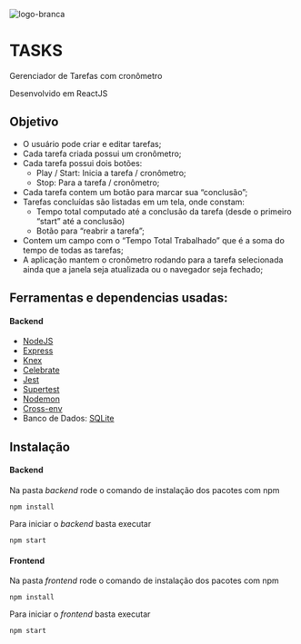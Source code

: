 ![logo-branca](https://user-images.githubusercontent.com/39037180/77867103-34d88300-720c-11ea-943f-609933b3370e.png)

# TASKS

Gerenciador de Tarefas com cronômetro

Desenvolvido em ReactJS

## Objetivo

- O usuário pode criar e editar tarefas;
- Cada tarefa criada possui um cronômetro;
- Cada tarefa possui dois botões:
  - Play / Start: Inicia a tarefa / cronômetro;
  - Stop: Para a tarefa / cronômetro;
- Cada tarefa contem um botão para marcar sua “conclusão”;
- Tarefas concluídas são listadas em um tela, onde constam: 
  - Tempo total computado até a conclusão da tarefa (desde o primeiro “start” até a conclusão)
  - Botão para “reabrir a tarefa”;
- Contem um campo com o “Tempo Total Trabalhado” que é a soma do tempo de todas as tarefas;
- A aplicação mantem o cronômetro rodando para a tarefa selecionada ainda que a janela seja atualizada ou o navegador seja fechado;

## Ferramentas e dependencias usadas:

#### Backend
- [NodeJS](https://nodejs.org/pt-br/)
- [Express](https://expressjs.com/pt-br/)
- [Knex](http://knexjs.org/)
- [Celebrate](https://www.npmjs.com/package/celebrate)
- [Jest](https://jestjs.io/)
- [Supertest](https://www.npmjs.com/package/supertest)
- [Nodemon](https://nodemon.io/)
- [Cross-env](https://www.npmjs.com/package/cross-env)
- Banco de Dados: [SQLite](https://www.sqlite.org/index.html)

## Instalação

#### Backend

Na pasta _backend_ rode o comando de instalação dos pacotes com npm
```
npm install
```

Para iniciar o _backend_ basta executar
```
npm start
```

#### Frontend

Na pasta _frontend_ rode o comando de instalação dos pacotes com npm
```
npm install
```

Para iniciar o _frontend_ basta executar
```
npm start
```

